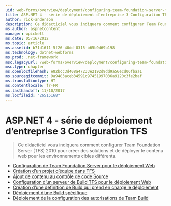 ```yaml
---
uid: web-forms/overview/deployment/configuring-team-foundation-server-for-web-deployment/index
title: ASP.NET 4 - série de déploiement d’entreprise 3 Configuration TFS | Documents Microsoft
author: rick-anderson
description: Ce didacticiel vous indiquera comment configurer Team Foundation Server (TFS) 2010 pour créer des solutions et de déployer le contenu web pour les environnements cibles différents.
ms.author: aspnetcontent
manager: wpickett
ms.date: 05/16/2012
ms.topic: article
ms.assetid: b71d1611-5f26-40dd-8315-b65b9d69b198
ms.technology: dotnet-webforms
ms.prod: .net-framework
msc.legacyurl: /web-forms/overview/deployment/configuring-team-foundation-server-for-web-deployment
msc.type: chapter
ms.openlocfilehash: e82bcc3d408a47233e2192d9dd9a56ecd06fbaa1
ms.sourcegitcommit: 9a9483aceb34591c97451997036a9120c3fe2baf
ms.translationtype: HT
ms.contentlocale: fr-FR
ms.lasthandoff: 11/10/2017
ms.locfileid: "26515168"
---
```

<a name="aspnet-4---enterprise-deployment-series-3-configuring-tfs"></a>ASP.NET 4 - série de déploiement d’entreprise 3 Configuration TFS
====================
> Ce didacticiel vous indiquera comment configurer Team Foundation Server (TFS) 2010 pour créer des solutions et de déployer le contenu web pour les environnements cibles différents.


- [Configuration de Team Foundation Server pour le déploiement Web](configuring-team-foundation-server-for-web-deployment.md)
- [Création d’un projet d’équipe dans TFS](creating-a-team-project-in-tfs.md)
- [Ajout de contenu au contrôle de code Source](adding-content-to-source-control.md)
- [Configuration d’un serveur de Build TFS pour le déploiement Web](configuring-a-tfs-build-server-for-web-deployment.md)
- [Création d’une définition de Build qui prend en charge le déploiement](creating-a-build-definition-that-supports-deployment.md)
- [Déploiement d’une Build spécifique](deploying-a-specific-build.md)
- [Déploiement de la configuration des autorisations de Team Build](configuring-permissions-for-team-build-deployment.md)
